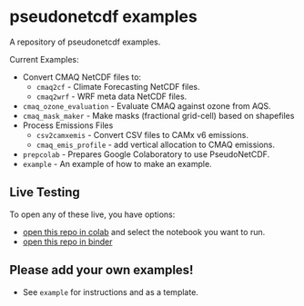 pseudonetcdf examples
=====================

A repository of pseudonetcdf examples.

Current Examples:

* Convert CMAQ NetCDF files to:
  * `cmaq2cf` - Climate Forecasting NetCDF files.
  * `cmaq2wrf` - WRF meta data NetCDF files.
* `cmaq_ozone_evaluation` - Evaluate CMAQ against ozone from AQS.
* `cmaq_mask_maker` - Make masks (fractional grid-cell) based on shapefiles
* Process Emissions Files
  * `csv2camxemis` - Convert CSV files to CAMx v6 emissions.
  * `cmaq_emis_profile` - add vertical allocation to CMAQ emissions.
* `prepcolab` - Prepares Google Colaboratory to use PseudoNetCDF.
* `example` - An example of how to make an example.

Live Testing
------------

To open any of these live, you have options: 

* [open this repo in colab](https://colab.research.google.com/github/barronh/pseudonetcdf_examples) and select the notebook you want to run.
* [open this repo in binder](https://mybinder.org/v2/gh/barronh/pseudonetcdf_examples/HEAD)

Please add your own examples!
-----------------------------
* See `example` for instructions and as a template.

